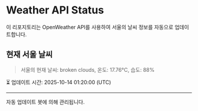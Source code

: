 
# Weather API Status

이 리포지토리는 OpenWeather API를 사용하여 서울의 날씨 정보를 자동으로 업데이트합니다.

## 현재 서울 날씨
> 서울의 현재 날씨: broken clouds, 온도: 17.76°C, 습도: 88%

⏳ 업데이트 시간: 2025-10-14 01:20:00 (UTC)

---
자동 업데이트 봇에 의해 관리됩니다.
